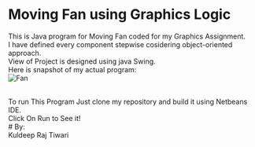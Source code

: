 # Moving Fan using Graphics Logic
This is Java program for Moving Fan coded for my Graphics Assignment.<br />
I have defined every component stepwise cosidering object-oriented approach.<br />
View of Project is designed using java Swing.<br />
Here is snapshot of my actual program:<br/>
![Fan](https://user-images.githubusercontent.com/34531635/61663445-3d2c0600-acee-11e9-9b87-6610149e182a.gif)

<br />
To run This Program Just clone my repository and build it using Netbeans IDE.<br />
Click On Run to See it!<br />
# By: <br/>
Kuldeep Raj Tiwari
